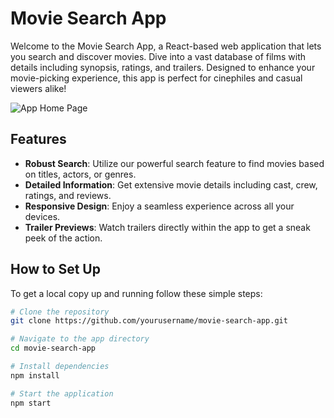 # Movie Search App

Welcome to the Movie Search App, a React-based web application that lets you search and discover movies. Dive into a vast database of films with details including synopsis, ratings, and trailers. Designed to enhance your movie-picking experience, this app is perfect for cinephiles and casual viewers alike!

![App Home Page](path/to/homepage_screenshot.png)

## Features

- **Robust Search**: Utilize our powerful search feature to find movies based on titles, actors, or genres.
- **Detailed Information**: Get extensive movie details including cast, crew, ratings, and reviews.
- **Responsive Design**: Enjoy a seamless experience across all your devices.
- **Trailer Previews**: Watch trailers directly within the app to get a sneak peek of the action.

## How to Set Up

To get a local copy up and running follow these simple steps:

```bash
# Clone the repository
git clone https://github.com/yourusername/movie-search-app.git

# Navigate to the app directory
cd movie-search-app

# Install dependencies
npm install

# Start the application
npm start
